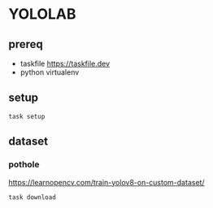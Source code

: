 # YOLOLAB

## prereq

- taskfile https://taskfile.dev
- python virtualenv


## setup

```
task setup
```


## dataset

### pothole

https://learnopencv.com/train-yolov8-on-custom-dataset/

```
task download
```

